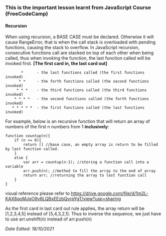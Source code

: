 ### This is the important lesson learnt from JavaScript Course (FreeCodeCamp)

#### Recursion
When using recursion, a BASE CASE must be declared. Otherwise it will cause RangeError, that is when the
call stack is overloaded with pending functions, causing the stack to overflow. In JavaScript recursion,
consecutive functions call are stacked on top of each other when being called, thus when invoking the
function, the last function called will be invoked first. __[The first card in, the last card out]__

```
       *      - the last functions called (the first functions invoked)
      * *     - the forth functions called (the second functions invoked)
     * * *    - the third functions called (the third functions invoked)
    * * * *   - the second functions called (the forth functions invoked)
   * * * * *  - the first functions called (the last functions invoked)
```
For example, below is an recursive function that will return an array of numbers of the first n numbers from 1 __inclusively__:

```
function countup(n){
    if (n <= 0){
        return [] //base case, an empty array is return to be filled by last function called.
    }
    else {
        var arr = countup(n-1); //storing a function call into a variable
        arr.push(n); //method to fill the array to the end of array
        return arr; //returning the array to last function call
    }
}
```

visual reference please refer to https://drive.google.com/file/d/1m2L-KAX8qoMJqO9v6LQBxEEzbQvrpYgT/view?usp=sharing 

As the first card in last card out rule applies, the array return will be [1,2,3,4,5] instead of [5,4,3,2,1]. Thus to inverse the sequence, we just have to
use arr.unshift(n) instead of arr.push(n)

*Date Edited: 18/10/2021*
